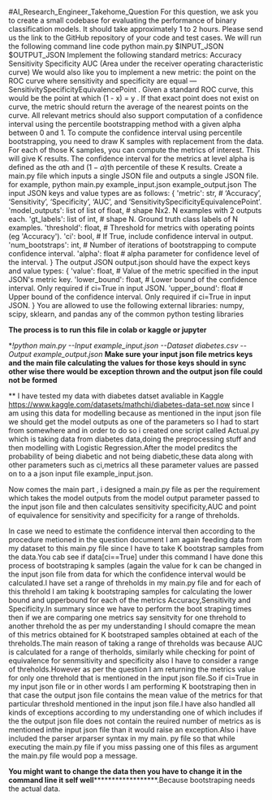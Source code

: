 #AI_Research_Engineer_Takehome_Question
For this question, we ask you to create a small codebase for evaluating the
performance of binary classification models. It should take approximately 1 to 2
hours.
Please send us the link to the GitHub repository of your code and test cases.
We will run the following command line code python main.py $INPUT_JSON
$OUTPUT_JSON
Implement the following standard metrics:
Accuracy
Sensitivity
Specificity
AUC (Area under the receiver operating characteristic curve)
We would also like you to implement a new metric: the point on the ROC curve
where sensitivity and specificity are equal —
SensitivitySpecificityEquivalencePoint . Given a standard ROC curve, this would
be the point at which (1 - x) = y . If that exact point does not exist on
curve, the metric should return the average of the nearest points on the curve.
All relevant metrics should also support computation of a confidence interval
using the percentile bootstrapping method with a given alpha between 0 and 1.
To compute the confidence interval using percentile bootstrapping, you
need to draw K samples with replacement from the data. For each of those
K samples, you can compute the metrics of interest. This will give K
results. The confidence interval for the metrics at level alpha is
defined as the $\alpha$th and $(1-\alpha)$th percentile of these K
results.
Create a main.py file which inputs a single JSON file and outputs a single JSON
file.
for example, python main.py example_input.json example_output.json
The input JSON keys and value types are as follows:
{
'metric': str, # ‘Accuracy’, ‘Sensitivity’, ‘Specificity’, ‘AUC’, and
‘SensitivitySpecificityEquivalencePoint’.
'model_outputs': list of list of float, # shape Nx2. N examples with
2 outputs each.
'gt_labels': list of int, # shape N. Ground truth class labels of N
examples.
'threshold': float, # Threshold for metrics with operating points (eg
'Accuracy').
'ci': bool, # If True, include confidence interval in output.
'num_bootstraps': int, # Number of iterations of bootstrapping to
compute confidence interval.
'alpha': float # alpha parameter for confidence level of the
interval.
}
The output JSON output.json should have the expect keys and value types:
{
'value': float, # Value of the metric specified in the input JSON's
metric key.
'lower_bound': float, # Lower bound of the confidence interval. Only
required if ci=True in input JSON.
'upper_bound': float # Upper bound of the confidence interval. Only
required if ci=True in input JSON.
}
You are allowed to use the following external libraries:
numpy, scipy, sklearn, and pandas
any of the common python testing libraries

**The process is to run this file in colab or kaggle or jupyter**

**!python main.py --Input example_input.json --Dataset diabetes.csv --Output example_output.json*
**Make sure your input json file metrics keys and the main file calculating the values for those keys should in sync other wise there would be exception thrown and the 
output json file could not be formed**


** I have tested my data with diabetes datset avaliable in Kaggle  https://www.kaggle.com/datasets/mathchi/diabetes-data-set,now since I am using this data for modelling because as mentioned in the input json file we should get the model outputs as one of the parameters so I had to start from somewhere and in order to do so 
i created one script called Actual.py which is taking data from diabetes data,doing the preprocessing stuff and then modelling with Logistic Regression.After the model preditcs the probability of being diabetic and not being diabetic,these data along with other parameters such as ci,metrics all these parameter values are passed on to a a json input file example_input.json.

Now comes the main part , i designed a main.py file as per the requirement which takes the model outputs from the model output parameter passed to the input json file and then calculates sensitivity specificity,AUC and point of equivalence for sensitivity and specificity for a range of threholds.

In case we need to estimate the confidence interval then according to the procedure metioned in the question document I am again feeding data from my dataset to this main.py file since I have to take K bootstrap samples from the data.You cab see if data[ci==True] under this command I have done this process of bootstraping k samples (again the value for k can be changed in the input json file from data for which the confidence interval would be calculated.I have set a range of threholds in my main.py file and for each of this threhold I am taking k bootstraping samples for calculating the lower bound and upperbound for each of the metrics Accuracy,Sensitivity and Specificity.In summary since we have to perform the boot straping times then if we are comparing one metrics say sensitvity for one threhold to another threhold the as per my understanding I should comapre the mean of this metrics obtained for K bootstraped samples obtained at each of the threholds.The main reason of taking a range of threholds was because AUC is calculated for a range of therholds, similarly while checking for point of equivalence for senmsitivity and specificity also I have to consider a range of threholds.However as per the question I am returning the metrics value for only one threhold that is mentioned in the input json file.So if ci=True in my input json file or in other words I am performing K bootstraping then in that case the output json file contains the mean value of the metrics for that particular threshold mentioned in the input json file.I have also handled all kinds of exceptions according to my understanding one of which includes if the the output json file does not contain the reuired number of metrics as is mentioned inthe input json file than it would raise an exception.Also i have included the parser arparser syntax in my main. py file so that while executing the main.py file if you miss passing one of this files as argument the main.py file would pop a message.

**You might want to change the data then you have to change it in the command line it self  well********************.Because bootstraping needs the actual data.

